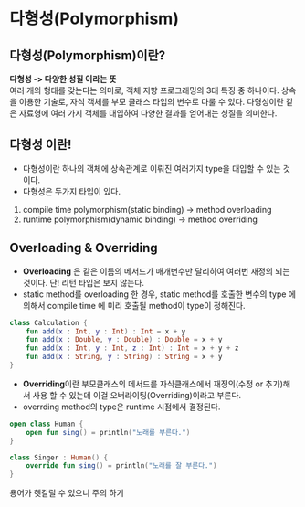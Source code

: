 # 다형성(Polymorphism)
## 다형성(Polymorphism)이란?
**다형성 -> 다양한 성질 이라는 뜻**
<br>
여러 개의 형태를 갖는다는 의미로, 객체 지향 프로그래밍의 3대 특징 중 하나이다. 상속을 이용한 기술로, 자식 객체를 부모 클래스 타입의 변수로 다룰 수 있다. 다형성이란 같은 자료형에 여러 가지 객체를 대입하여 다양한 결과를 얻어내는 성질을 의미한다.

## 다형성 이란!
* 다형성이란 하나의 객체에 상속관계로 이뤄진 여러가지 type을 대입할 수 있는 것이다.
* 다형성은 두가지 타입이 있다.

1. compile time polymorphism(static binding) -> method overloading
2. runtime polymorphism(dynamic binding) -> method overriding

## Overloading & Overriding
* **Overloading** 은 같은 이름의 메서드가 매개변수만 달리하여 여러번 재정의 되는 것이다.
단! 리턴 타입은 보지 않는다.
 * static method를 overloading 한 경우, static method를 호출한 변수의 type 에 의해서 compile time 에 미리 호출될 method이 type이 정해진다.
 
```kotlin
class Calculation {
    fun add(x : Int, y : Int) : Int = x + y
    fun add(x : Double, y : Double) : Double = x + y
    fun add(x : Int, y : Int, z : Int) : Int = x + y + z
    fun add(x : String, y : String) : String = x + y
}
```

* **Overriding**이란 부모클래스의 메서드를 자식클래스에서 재정의(수정 or 추가)해서 사용 할 수 있는데 이걸 오버라이팅(Overriding)이라고 부른다.
* overrding method의 type은 runtime 시점에서 결정된다.

```kotlin
open class Human {
    open fun sing() = println("노래를 부른다.")
}

class Singer : Human() {
    override fun sing() = println("노래를 잘 부른다.")
}
```
용어가 헷갈릴 수 있으니 주의 하기
